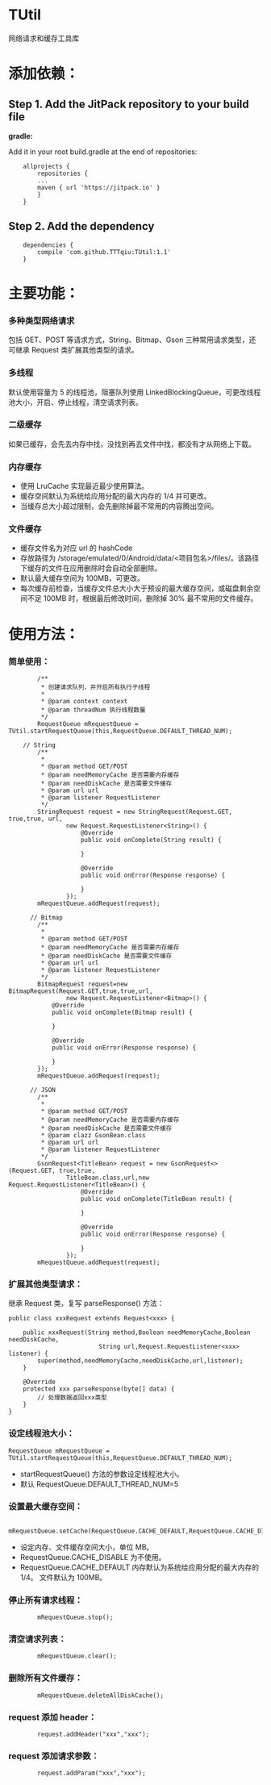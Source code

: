 # TUtil
网络请求和缓存工具库

# 添加依赖：

## Step 1. Add the JitPack repository to your build file
**gradle:**

Add it in your root build.gradle at the end of repositories:
```
	allprojects {
	    repositories {
		...
		maven { url 'https://jitpack.io' }
	    }
	}
```

## Step 2. Add the dependency
```
	dependencies {
	    compile 'com.github.TTTqiu:TUtil:1.1'
	}
```

# 主要功能：
### 多种类型网络请求
包括 GET、POST 等请求方式，String、Bitmap、Gson 三种常用请求类型，还可继承 Request 类扩展其他类型的请求。
### 多线程
默认使用容量为 5 的线程池，阻塞队列使用 LinkedBlockingQueue，可更改线程池大小，开启、停止线程，清空请求列表。
### 二级缓存
如果已缓存，会先去内存中找，没找到再去文件中找，都没有才从网络上下载。
### 内存缓存
 * 使用 LruCache 实现最近最少使用算法。
 * 缓存空间默认为系统给应用分配的最大内存的 1/4 并可更改。
 * 当缓存总大小超过限制，会先删除掉最不常用的内容腾出空间。
### 文件缓存
 * 缓存文件名为对应 url 的 hashCode
 * 存放路径为 /storage/emulated/0/Android/data/<项目包名>/files/。该路径下缓存的文件在应用删除时会自动全部删除。
 * 默认最大缓存空间为 100MB，可更改。
 * 每次缓存前检查，当缓存文件总大小大于预设的最大缓存空间，或磁盘剩余空间不足 100MB 时，根据最后修改时间，删除掉 30% 最不常用的文件缓存。

# 使用方法：
### 简单使用：
```
        /**
         * 创建请求队列，并开启所有执行子线程
         *
         * @param context context
         * @param threadNum 执行线程数量
         */
        RequestQueue mRequestQueue = TUtil.startRequestQueue(this,RequestQueue.DEFAULT_THREAD_NUM);

    // String
        /**
         * 
         * @param method GET/POST
         * @param needMemoryCache 是否需要内存缓存
         * @param needDiskCache 是否需要文件缓存
         * @param url url
         * @param listener RequestListener
         */
        StringRequest request = new StringRequest(Request.GET, true,true, url,
                new Request.RequestListener<String>() {
                    @Override
                    public void onComplete(String result) {
                        
                    }

                    @Override
                    public void onError(Response response) {

                    }
                });
        mRequestQueue.addRequest(request);

      // Bitmap
        /**
         *
         * @param method GET/POST
         * @param needMemoryCache 是否需要内存缓存
         * @param needDiskCache 是否需要文件缓存
         * @param url url
         * @param listener RequestListener
         */
        BitmapRequest request=new BitmapRequest(Request.GET,true,true,url,
                new Request.RequestListener<Bitmap>() {
            @Override
            public void onComplete(Bitmap result) {
                
            }

            @Override
            public void onError(Response response) {

            }
        });
        mRequestQueue.addRequest(request);

      // JSON
        /**
         *
         * @param method GET/POST
         * @param needMemoryCache 是否需要内存缓存
         * @param needDiskCache 是否需要文件缓存
         * @param clazz GsonBean.class
         * @param url url
         * @param listener RequestListener
         */
        GsonRequest<TitleBean> request = new GsonRequest<>(Request.GET, true,true, 
                TitleBean.class,url,new Request.RequestListener<TitleBean>() {
                    @Override
                    public void onComplete(TitleBean result) {
                        
                    }

                    @Override
                    public void onError(Response response) {

                    }
                });
        mRequestQueue.addRequest(request);
```
### 扩展其他类型请求：
继承 Request 类，复写 parseResponse() 方法：
```
public class xxxRequest extends Request<xxx> {

    public xxxRequest(String method,Boolean needMemoryCache,Boolean needDiskCache,
                         String url,Request.RequestListener<xxx> listener) {
        super(method,needMemoryCache,needDiskCache,url,listener);
    }

    @Override
    protected xxx parseResponse(byte[] data) {
        // 处理数据返回xxx类型
    }
}
```
### 设定线程池大小：
```
RequestQueue mRequestQueue = TUtil.startRequestQueue(this,RequestQueue.DEFAULT_THREAD_NUM);
```
 * startRequestQueue() 方法的参数设定线程池大小。
 * 默认 RequestQueue.DEFAULT_THREAD_NUM=5
### 设置最大缓存空间：
```
 mRequestQueue.setCache(RequestQueue.CACHE_DEFAULT,RequestQueue.CACHE_DISABLE);
```
 * 设定内存、文件缓存空间大小，单位 MB。
 * RequestQueue.CACHE_DISABLE 为不使用。
 * RequestQueue.CACHE_DEFAULT 
内存默认为系统给应用分配的最大内存的 1/4。
文件默认为 100MB。
### 停止所有请求线程：
```
        mRequestQueue.stop();
```
### 清空请求列表：
```
        mRequestQueue.clear();
```
### 删除所有文件缓存：
```
        mRequestQueue.deleteAllDiskCache();
```
### request 添加 header：
```
        request.addHeader("xxx","xxx");
```
### request 添加请求参数：
```
        request.addParam("xxx","xxx");
```
